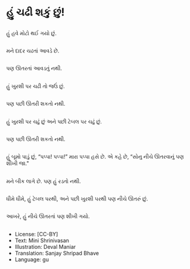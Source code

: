 # હું ચઢી શકું છું!

##
હું હવે મોટો થઈ ગયો છું.

##
મને દાદર ચઢતાં આવડે છે.

##
પણ ઊતરતાં આવડતું નથી.

##
હું ખુરશી પર ચઢી તો જઉં છું.

##
પણ પછી ઊતરી શકતો નથી.

##
હું ખુરશી પર ચઢું છું અને પછી ટેબલ પર ચઢું છું.

##
પણ પછી ઊતરી શકતો નથી.

##
હું બૂમો પાડું છું, “પપ્પા! પપ્પા!” મારા પપ્પા હસે છે.
એ કહે છે, “સોનુ નીચે ઊતરવાનું પણ શીખી જા."

##
મને બીક લાગે છે. પણ હું રડતો નથી.

##
ધીમે ધીમે, હું ટેબલ પરથી, અને પછી ખુરશી પરથી પણ નીચે ઊતરું છું.

##
આખરે, હું નીચે ઊતરતાં પણ શીખી ગયો.

##
* License: [CC-BY]
* Text: Mini Shrinivasan
* Illustration: Deval Maniar
* Translation: Sanjay Shripad Bhave
* Language: gu
